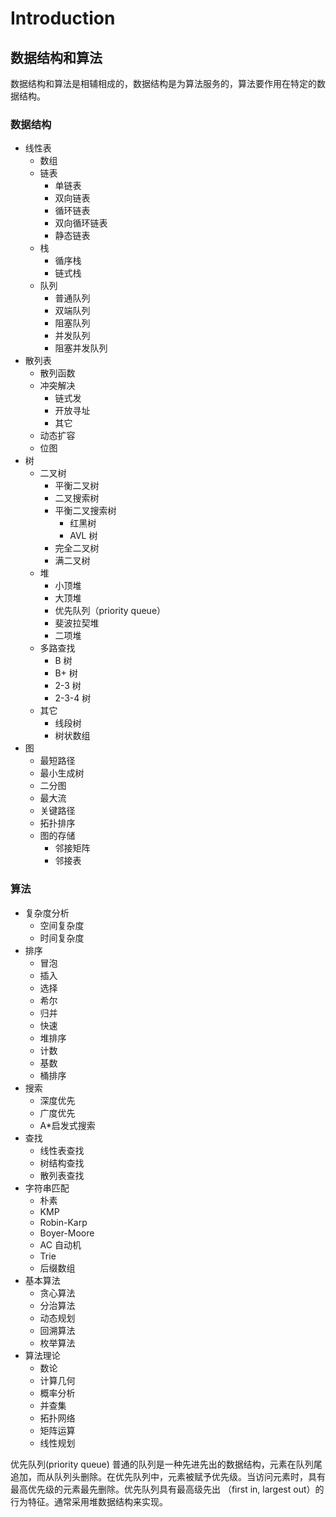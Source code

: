 # Introduction

## 数据结构和算法

数据结构和算法是相辅相成的，数据结构是为算法服务的，算法要作用在特定的数据结构。

### 数据结构

- 线性表
  - 数组
  - 链表
    - 单链表
    - 双向链表
    - 循环链表
    - 双向循环链表
    - 静态链表
  - 栈
    - 循序栈
    - 链式栈
  - 队列
    - 普通队列
    - 双端队列
    - 阻塞队列
    - 并发队列
    - 阻塞并发队列
- 散列表
  - 散列函数
  - 冲突解决
    - 链式发
    - 开放寻址
    - 其它
  - 动态扩容
  - 位图
- 树
  - 二叉树
    - 平衡二叉树
    - 二叉搜索树
    - 平衡二叉搜索树
      - 红黑树
      - AVL 树
    - 完全二叉树
    - 满二叉树
  - 堆
    - 小顶堆
    - 大顶堆
    - 优先队列（priority queue）
    - 斐波拉契堆
    - 二项堆
  - 多路查找
    - B 树
    - B+ 树
    - 2-3 树
    - 2-3-4 树
  - 其它
    - 线段树
    - 树状数组
- 图
  - 最短路径
  - 最小生成树
  - 二分图
  - 最大流
  - 关键路径
  - 拓扑排序
  - 图的存储
    - 邻接矩阵
    - 邻接表

### 算法

- 复杂度分析
  - 空间复杂度
  - 时间复杂度
- 排序
  - 冒泡
  - 插入
  - 选择
  - 希尔
  - 归并
  - 快速
  - 堆排序
  - 计数
  - 基数
  - 桶排序
- 搜索
  - 深度优先
  - 广度优先
  - A*启发式搜索
- 查找
  - 线性表查找
  - 树结构查找
  - 散列表查找
- 字符串匹配
  - 朴素
  - KMP
  - Robin-Karp
  - Boyer-Moore
  - AC 自动机
  - Trie
  - 后缀数组
- 基本算法
  - 贪心算法
  - 分治算法
  - 动态规划
  - 回溯算法
  - 枚举算法
- 算法理论
  - 数论
  - 计算几何
  - 概率分析
  - 并查集
  - 拓扑网络
  - 矩阵运算
  - 线性规划

优先队列(priority queue)
普通的队列是一种先进先出的数据结构，元素在队列尾追加，而从队列头删除。在优先队列中，元素被赋予优先级。当访问元素时，具有最高优先级的元素最先删除。优先队列具有最高级先出 （first in, largest out）的行为特征。通常采用堆数据结构来实现。